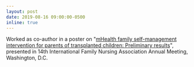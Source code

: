 ```yaml
---
layout: post
date: 2019-08-16 09:00:00-0500
inline: true
---
```


Worked as co-author in a poster on "<u>mHealth family self-management intervention for parents of transplanted children: Preliminary results</u>", presented in 14th International Family Nursing Association Annual Meeting, Washington, D.C.
